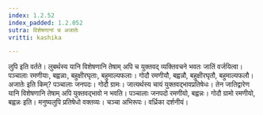 ```yaml
---
index: 1.2.52
index_padded: 1.2.052
sutra: विशेषणानां च अजातेः
vritti: kashika

---
```

लुपि इति वर्तते। लुबर्थस्य यानि विशेषणानि तेषाम् अपि च युक्तवद् व्यक्तिवचने भवतः जातिं वर्जयित्वा। पञ्चालाः रमणीयाः, बह्वन्नाः, बहुक्षीरघृताः, बहुमाल्यफलाः। गोदौ रमणीयौ, बह्वन्नौ, बहुक्षीरघृतौ, बहुमाल्यफलौ। अजातेः इति किम्? पञ्चालाः जनपदः। गोदौ ग्रामः। जात्यर्थस्य चायं युक्तवद्भावप्रतिषेधः। तेन जातिद्वारेण यानि विशेषणानि तेषाम् अपि युक्तवद्भावो न भवति। पञ्चालाः जनपदो रमणीयो, बह्वन्नः। गोदौ ग्रामो रमणीयो, बह्वन्नः इति। मनुष्यलुपि प्रतिषेधो वक्तव्यः। चञ्चा अभिरूपः। वर्ध्रिका दर्शनीयं।